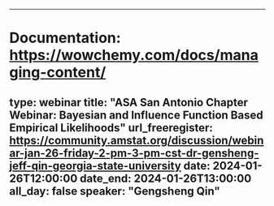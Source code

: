 
---
# Documentation: https://wowchemy.com/docs/managing-content/
type: webinar
title: "ASA San Antonio Chapter Webinar: Bayesian and Influence Function Based Empirical Likelihoods"
url_freeregister: https://community.amstat.org/discussion/webinar-jan-26-friday-2-pm-3-pm-cst-dr-gensheng-jeff-qin-georgia-state-university
date: 2024-01-26T12:00:00
date_end: 2024-01-26T13:00:00
all_day: false
speaker: "Gengsheng Qin"
---
